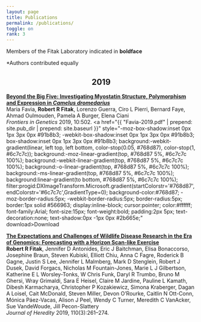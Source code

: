 ```yaml
---
layout: page
title: Publications
permalink: /publications/
toggle: on
rank: 3
---
```

Members of the Fitak Laboratory indicated in **boldface**

\*Authors contributed equally<br>


<div align="center"><h2><b>2019</b></h2></div>

[**Beyond the Big Five: Investigating Myostatin Structure, Polymorphism and Expression in _Camelus dromedarius_**](https://doi.org/10.3389/fgene.2019.00502)
<br>
Maria Favia, **Robert R Fitak**, Lorenzo Guerra, Ciro L Pierri, Bernard Faye, Ahmad Oulmouden, Pamela A Burger, Elena Ciani
<br>
_Frontiers in Genetics_ 2019, 10:502. <a href="{{ "Favia-2019.pdf" | prepend: site.pub_dir | prepend: site.baseurl }}" style="-moz-box-shadow:inset 0px 1px 3px 0px #91b8b3; -webkit-box-shadow:inset 0px 1px 3px 0px #91b8b3; box-shadow:inset 0px 1px 3px 0px #91b8b3; background:-webkit-gradient(linear, left top, left bottom, color-stop(0.05, #768d87), color-stop(1, #6c7c7c)); background:-moz-linear-gradient(top, #768d87 5%, #6c7c7c 100%); background:-webkit-linear-gradient(top, #768d87 5%, #6c7c7c 100%); background:-o-linear-gradient(top, #768d87 5%, #6c7c7c 100%); background:-ms-linear-gradient(top, #768d87 5%, #6c7c7c 100%); background:linear-gradient(to bottom, #768d87 5%, #6c7c7c 100%); filter:progid:DXImageTransform.Microsoft.gradient(startColorstr='#768d87', endColorstr='#6c7c7c',GradientType=0); background-color:#768d87; -moz-border-radius:5px; -webkit-border-radius:5px; border-radius:5px; border:1px solid #566963; display:inline-block; cursor:pointer; color:#ffffff; font-family:Arial; font-size:15px; font-weight:bold; padding:2px 5px; text-decoration:none; text-shadow:0px -1px 0px #2b665e;" download>Download</a>

[**The Expectations and Challenges of Wildlife Disease Research in the Era of Genomics: Forecasting with a Horizon Scan-like Exercise**](https://doi.org/10.1093/jhered/esz001)
<br>
**Robert R Fitak**, Jennifer D Antonides, Eric J Baitchman, Elisa Bonaccorso, Josephine Braun, Steven Kubiski, Elliott Chiu, Anna C Fagre, Roderick B Gagne, Justin S Lee, Jennifer L Malmberg, Mark D Stenglein, Robert J Dusek, David Forgacs, Nicholas M Fountain-Jones, Marie L J Gilbertson, Katherine E L Worsley-Tonks, W Chris Funk, Daryl R Trumbo, Bruno M Ghersi, Wray Grimaldi, Sara E Heisel, Claire M Jardine, Pauline L Kamath, Dibesh Karmacharya, Christopher P Kozakiewicz, Simona Kraberger, Dagan A Loisel, Cait McDonald, Steven Miller, Devon O’Rourke, Caitlin N Ott-Conn, Mónica Páez-Vacas, Alison J Peel, Wendy C Turner, Meredith C VanAcker, Sue VandeWoude, Jill Pecon-Slattery
<br>
 _Journal of Heredity_ 2019, 110(3):261–274.

